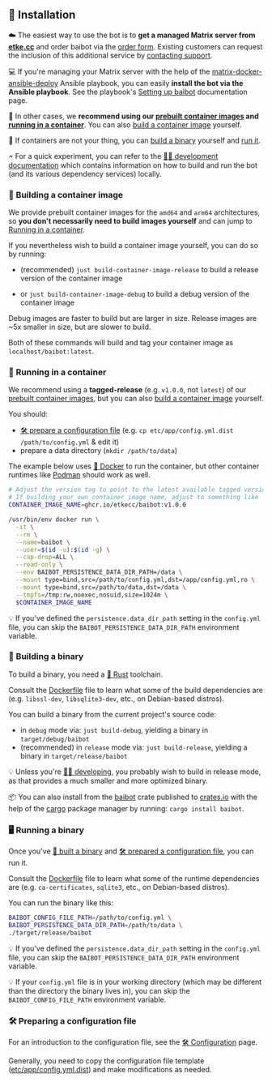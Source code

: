 ## 🚀 Installation

☁️ The easiest way to use the bot is to **get a managed Matrix server from [etke.cc](https://etke.cc/)** and order baibot via the [order form](https://etke.cc/order/). Existing customers can request the inclusion of this additional service by [contacting support](https://etke.cc/contacts/).

💻 If you're managing your Matrix server with the help of the [matrix-docker-ansible-deploy](https://github.com/spantaleev/matrix-docker-ansible-deploy) Ansible playbook, you can easily **install the bot via the Ansible playbook**. See the playbook's [Setting up baibot](https://github.com/spantaleev/matrix-docker-ansible-deploy/blob/master/docs/configuring-playbook-bot-baibot.md) documentation page.

🐋 In other cases, we **recommend using our [prebuilt container images](https://github.com/etkecc/baibot/pkgs/container/baibot) and [running in a container](#-running-in-a-container)**. You can also [build a container image](#building-a-container-image) yourself.

🔨 If containers are not your thing, you can [build a binary](#-building-a-binary) yourself and [run it](#-running-a-binary).

🗲 For a quick experiment, you can refer to the [🧑‍💻 development documentation](./development.md) which contains information on how to build and run the bot (and its various dependency services) locally.


### 🐋 Building a container image

We provide prebuilt container images for the `amd64` and `arm64` architectures, so **you don't necessarily need to build images yourself** and can jump to [Running in a container](#-running-in-a-container).

If you nevertheless wish to build a container image yourself, you can do so by running:

- (recommended) `just build-container-image-release` to build a release version of the container image

- or `just build-container-image-debug` to build a debug version of the container image

Debug images are faster to build but are larger in size.
Release images are ~5x smaller in size, but are slower to build.

Both of these commands will build and tag your container image as `localhost/baibot:latest`.


### 🐋 Running in a container

We recommend using a **tagged-release** (e.g. `v1.0.0`, not `latest`) of our [prebuilt container images](https://github.com/etkecc/baibot/pkgs/container/baibot), but you can also [build a container image](#-building-a-container-image) yourself.

You should:

- [🛠️ prepare a configuration file](#-preparing-a-configuration-file) (e.g. `cp etc/app/config.yml.dist /path/to/config.yml` & edit it)
- prepare a data directory (`mkdir /path/to/data`)

The example below uses [🐋 Docker](https://www.docker.com/) to run the container, but other container runtimes like [Podman](https://podman.io/) should work as well.

```sh
# Adjust the version tag to point to the latest available tagged version.
# If building your own container image name, adjust to something like `localhost/baibot:latest`.
CONTAINER_IMAGE_NAME=ghcr.io/etkecc/baibot:v1.0.0

/usr/bin/env docker run \
  -it \
  --rm \
  --name=baibot \
  --user=$(id -u):$(id -g) \
  --cap-drop=ALL \
  --read-only \
  --env BAIBOT_PERSISTENCE_DATA_DIR_PATH=/data \
  --mount type=bind,src=/path/to/config.yml,dst=/app/config.yml,ro \
  --mount type=bind,src=/path/to/data,dst=/data \
  --tmpfs=/tmp:rw,noexec,nosuid,size=1024m \
  $CONTAINER_IMAGE_NAME
```

💡 If you've defined the `persistence.data_dir_path` setting in the `config.yml` file, you can skip the `BAIBOT_PERSISTENCE_DATA_DIR_PATH` environment variable.


### 🔨 Building a binary

To build a binary, you need a [🦀 Rust](https://www.rust-lang.org/) toolchain.

Consult the [Dockerfile](../Dockerfile) file to learn what some of the build dependencies are (e.g. `libssl-dev`, `libsqlite3-dev`, etc., on Debian-based distros).

You can build a binary from the current project's source code:

- in `debug` mode via: `just build-debug`, yielding a binary in `target/debug/baibot`
- (recommended) in `release` mode via: `just build-release`, yielding a binary in `target/release/baibot`

💡 Unless you're [🧑‍💻 developing](./development.md), you probably wish to build in release mode, as that provides a much smaller and more optimized binary.

📦 You can also install from the [baibot](https://crates.io/crates/baibot) crate published to [crates.io](https://crates.io) with the help of the [cargo](https://doc.rust-lang.org/cargo/) package manager by running: `cargo install baibot`.


### 🖥️ Running a binary

Once you've [🔨 built a binary](#-building-a-binary) and [🛠️ prepared a configuration file](#-preparing-a-configuration-file), you can run it.

Consult the [Dockerfile](../Dockerfile) file to learn what some of the runtime dependencies are (e.g. `ca-certificates`, `sqlite3`, etc., on Debian-based distros).

You can run the binary like this:

```sh
BAIBOT_CONFIG_FILE_PATH=/path/to/config.yml \
BAIBOT_PERSISTENCE_DATA_DIR_PATH=/path/to/data \
./target/release/baibot
```

💡 If you've defined the `persistence.data_dir_path` setting in the `config.yml` file, you can skip the `BAIBOT_PERSISTENCE_DATA_DIR_PATH` environment variable.

💡 If your `config.yml` file is in your working directory (which may be different than the directory the binary lives in), you can skip the `BAIBOT_CONFIG_FILE_PATH` environment variable.


### 🛠️ Preparing a configuration file

For an introduction to the configuration file, see the [🛠️ Configuration](./configuration/README.md) page.

Generally, you need to copy the configuration file template ([etc/app/config.yml.dist](../etc/app/config.yml.dist)) and make modifications as needed.
